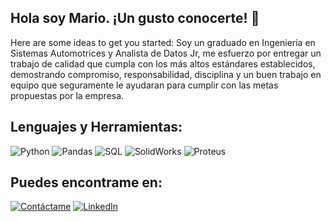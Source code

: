 ## Hola soy Mario. ¡Un gusto conocerte! 👋



Here are some ideas to get you started:
Soy un graduado en Ingenieria en Sistemas Automotrices y Analista de Datos Jr, me esfuerzo por entregar un trabajo de calidad que cumpla con los más altos estándares  establecidos, demostrando compromiso, responsabilidad, disciplina y un buen trabajo en equipo que seguramente le ayudaran para cumplir con las metas propuestas por la empresa. 

## Lenguajes y Herramientas: 
![Python](https://img.shields.io/badge/Python%20-%20%23306998?style=for-the-badge&logo=Python&logoColor=%23ffde57)
![Pandas](https://img.shields.io/badge/Pandas%20-%20%23150458?style=for-the-badge&logo=Pandas&logoColor=%23ffde57)
![SQL](https://img.shields.io/badge/SQL%20-%20%23150458?style=for-the-badge&logo=SQL&logoColor=%23ffde57)
![SolidWorks](https://img.shields.io/badge/SolidWorks%20-%20%23FB0401?style=for-the-badge&logo=SolidWorks)
![Proteus](https://img.shields.io/badge/Proteus%20-%20%2366665c?style=for-the-badge&logo=Proteus)


## Puedes encontrame en: 
[![Contáctame](https://img.shields.io/badge/Contáctame-blue?logo=gmail)](mailto:marioroldanvar10@gmail.com)
[![LinkedIn](https://img.shields.io/badge/LinkedIn-Perfil-blue?style=for-the-badge&logo=linkedin&logoColor=white)](https://www.linkedin.com/in/mario-roldan-v/)


